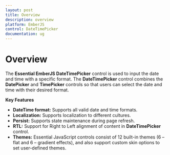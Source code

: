 ```yaml
---
layout: post
title: Overview 
description: overview
platform: EmberJS
control: DateTimePicker
documentation: ug
---
```


# Overview

The **Essential EmberJS DateTimePicker** control is used to input the date and time with a specific format. The **DateTimePicker** control combines the **DatePicker** and **TimePicker** controls so that users can select the date and time with their desired format.

**Key Features**

* **DateTime format:** Supports all valid date and time formats.
* **Localization:** Supports localization to different cultures.
* **Persist:** Supports state maintenance during page refresh.
* **RTL:** Support for Right to Left alignment of content in **DateTimePicker** control.
* **Themes:** Essential JavaScript controls consist of 12 built-in themes (6 – flat and 6 – gradient effects), and also support custom skin options to set user-defined themes.
